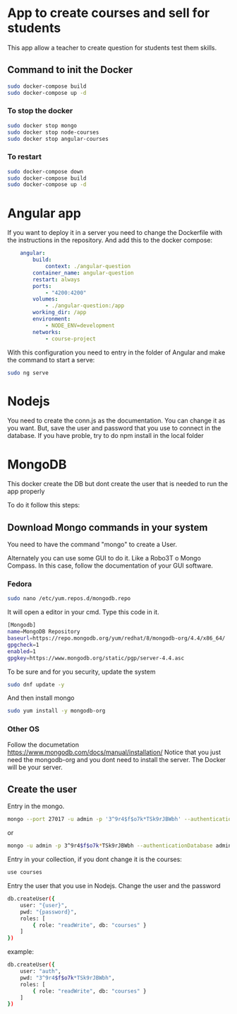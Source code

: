 # App to create courses and sell for students

This app allow a teacher to create question for students test them skills.

## Command to init the Docker

```bash
sudo docker-compose build
sudo docker-compose up -d
```

### To stop the docker
```bash
sudo docker stop mongo         
sudo docker stop node-courses  
sudo docker stop angular-courses
```

### To restart
```bash
sudo docker-compose down     
sudo docker-compose build
sudo docker-compose up -d
```

# Angular app

If you want to deploy it in a server you need to change the Dockerfile with the instructions in the repository.
And add this to the docker compose:
```yml
    angular:
        build:
            context: ./angular-question
        container_name: angular-question
        restart: always
        ports:
            - "4200:4200"
        volumes:
            - ./angular-question:/app
        working_dir: /app
        environment:
            - NODE_ENV=development
        networks:
            - course-project
 ```

With this configuration you need to entry in the folder of Angular and make the command to start a serve:
```bash
sudo ng serve
```

# Nodejs

You need to create the conn.js as the documentation.
You can change it as you want. But, save the user and password that you use to connect in the database.
If you have proble, try to do npm install in the local folder

# MongoDB

This docker create the DB but dont create the user that is needed to run the app properly

To do it follow this steps:

## Download Mongo commands in your system
You need to have the command "mongo" to create a User.

Alternately you can use some GUI to do it. Like a Robo3T o Mongo Compass.
In this case, follow the documentation of your GUI software.


### Fedora
```bash
sudo nano /etc/yum.repos.d/mongodb.repo 
```
It will open a editor in your cmd. Type this code in it.

```bash
[Mongodb]
name=MongoDB Repository
baseurl=https://repo.mongodb.org/yum/redhat/8/mongodb-org/4.4/x86_64/
gpgcheck=1
enabled=1
gpgkey=https://www.mongodb.org/static/pgp/server-4.4.asc
```

To be sure and for you security, update the system
```bash
sudo dnf update -y 
```
And then install mongo
```bash
sudo yum install -y mongodb-org
```

### Other OS
Follow the documetation https://www.mongodb.com/docs/manual/installation/
Notice that you just need the mongodb-org and you dont need to install the server.
The Docker will be your server.

## Create the user
Entry in the mongo.
```bash
mongo --port 27017 -u admin -p '3^9r4$f$o7k*TSk9rJBWbh' --authenticationDatabase 'admin'
```
or
```bash
mongo -u admin -p 3^9r4$f$o7k*TSk9rJBWbh --authenticationDatabase admin
```

Entry in your collection, if you dont change it is the courses:
```bash
use courses
```
Entry the user that you use in Nodejs.
Change the user and the password

```bash
db.createUser({
    user: "{user}",
    pwd: "{password}",
    roles: [
        { role: "readWrite", db: "courses" }
    ]
})
```
example:
```bash
db.createUser({
    user: "auth",
    pwd: "3^9r4$f$o7k*TSk9rJBWbh",
    roles: [
        { role: "readWrite", db: "courses" }
    ]
})
```


